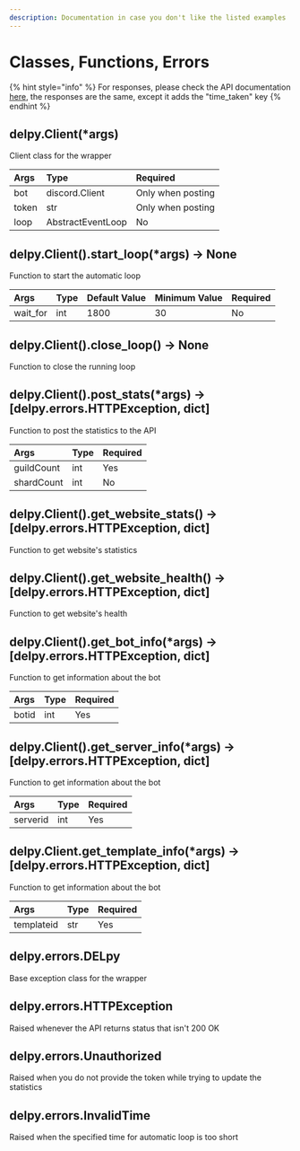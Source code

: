 ```yaml
---
description: Documentation in case you don't like the listed examples
---
```


# Classes, Functions, Errors

{% hint style="info" %}
For responses, please check the API documentation [here](https://discordextremelist.xyz/en-US/docs#api-routes), the responses are the same, except it adds the "time\_taken" key
{% endhint %}

## delpy.Client\(\*args\)

Client class for the wrapper

| Args | Type | Required |
| :--- | :--- | :--- |
| bot | discord.Client | Only when posting |
| token | str | Only when posting |
| loop | AbstractEventLoop | No |

## delpy.Client\(\).start\_loop\(\*args\) -&gt; None

Function to start the automatic loop

| Args | Type | Default Value | Minimum Value | Required |
| :--- | :--- | :--- | :--- | :--- |
| wait\_for | int | 1800 | 30 | No |

## delpy.Client\(\).close\_loop\(\) -&gt; None

Function to close the running loop

## delpy.Client\(\).post\_stats\(\*args\) -&gt; \[delpy.errors.HTTPException, dict\]

Function to post the statistics to the API

| Args | Type | Required |
| :--- | :--- | :--- |
| guildCount | int | Yes |
| shardCount | int | No |

## delpy.Client\(\).get\_website\_stats\(\) -&gt; \[delpy.errors.HTTPException, dict\]

Function to get website's statistics

## delpy.Client\(\).get\_website\_health\(\) -&gt; \[delpy.errors.HTTPException, dict\]

Function to get website's health

## delpy.Client\(\).get\_bot\_info\(\*args\) -&gt; \[delpy.errors.HTTPException, dict\]

Function to get information about the bot

| Args | Type | Required |
| :--- | :--- | :--- |
| botid | int | Yes |

## delpy.Client\(\).get\_server\_info\(\*args\) -&gt; \[delpy.errors.HTTPException, dict\]

Function to get information about the bot

| Args | Type | Required |
| :--- | :--- | :--- |
| serverid | int | Yes |

## delpy.Client.get\_template\_info\(\*args\) -&gt; \[delpy.errors.HTTPException, dict\]

Function to get information about the bot

| Args | Type | Required |
| :--- | :--- | :--- |
| templateid | str | Yes |

## delpy.errors.DELpy

Base exception class for the wrapper

## delpy.errors.HTTPException

Raised whenever the API returns status that isn't 200 OK

## delpy.errors.Unauthorized

Raised when you do not provide the token while trying to update the statistics

## delpy.errors.InvalidTime

Raised when the specified time for automatic loop is too short

